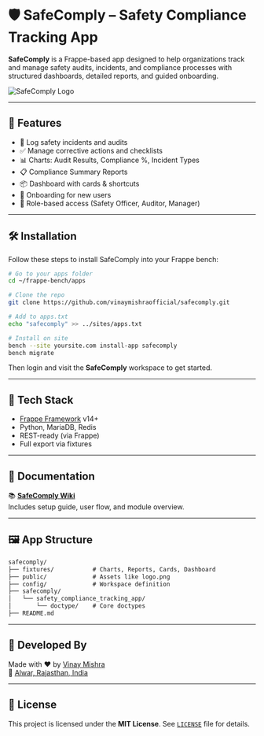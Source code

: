 
# 🛡️ SafeComply – Safety Compliance Tracking App

**SafeComply** is a Frappe-based app designed to help organizations track and manage safety audits, incidents, and compliance processes with structured dashboards, detailed reports, and guided onboarding.

![SafeComply Logo](https://raw.githubusercontent.com/vinaymishraofficial/safecomply/main/public/logo.png)

---

## 🚀 Features

- 📝 Log safety incidents and audits
- ✅ Manage corrective actions and checklists
- 📊 Charts: Audit Results, Compliance %, Incident Types
- 📋 Compliance Summary Reports
- 📦 Dashboard with cards & shortcuts
- 🧭 Onboarding for new users
- 🔐 Role-based access (Safety Officer, Auditor, Manager)

---

## 🛠️ Installation

Follow these steps to install SafeComply into your Frappe bench:

```bash
# Go to your apps folder
cd ~/frappe-bench/apps

# Clone the repo
git clone https://github.com/vinaymishraofficial/safecomply.git

# Add to apps.txt
echo "safecomply" >> ../sites/apps.txt

# Install on site
bench --site yoursite.com install-app safecomply
bench migrate
```

Then login and visit the **SafeComply** workspace to get started.

---

## 🧰 Tech Stack

- [Frappe Framework](https://frappeframework.com/) v14+
- Python, MariaDB, Redis
- REST-ready (via Frappe)
- Full export via fixtures

---

## 📘 Documentation

📚 [**SafeComply Wiki**](https://github.com/vinaymishraofficial/safecomply/wiki)  
Includes setup guide, user flow, and module overview.

---

## 🖼️ App Structure

```txt
safecomply/
├── fixtures/           # Charts, Reports, Cards, Dashboard
├── public/             # Assets like logo.png
├── config/             # Workspace definition
├── safecomply/
│   └── safety_compliance_tracking_app/
│       └── doctype/    # Core doctypes
├── README.md
```

---

## 🙌 Developed By

Made with ❤️ by [Vinay Mishra](https://github.com/vinaymishraofficial)  
📍 [Alwar, Rajasthan, India](https://maps.google.com/?q=Alwar)

---

## 📄 License

This project is licensed under the **MIT License**. See [`LICENSE`](LICENSE) file for details.


